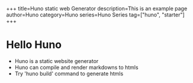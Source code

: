+++
title=Huno static web Generator
description=This is an example page
author=Huno
category=Huno
series=Huno Series
tag=["huno", "starter"]
+++

# Hello Huno

- Huno is a static website generator
- Huno can compile and render markdowns to htmls
- Try 'huno build' command to generate htmls
